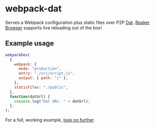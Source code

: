 # webpack-dat

Serves a Webpack configuration plus static files over P2P [Dat](https://datproject.org/). [Beaker Browser](https://beakerbrowser.com/) supports live reloading out of the box!

## Example usage

```js
webpackDev(
  {
    webpack: {
      mode: "production",
      entry: "./src/script.js",
      output: { path: "/" },
    },
    staticFiles: "./public",
  },
  function(datUrl) {
    console.log("Dat URL: " + datUrl);
  },
);
```

For a full, working example, [look no further](./example).
